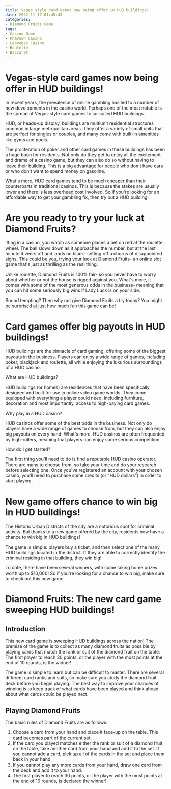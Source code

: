 ```yaml
---
title: Vegas style card games now being offer in HUD buildings!
date: 2022-11-17 01:45:43
categories:
- Diamond Fruits Game
tags:
- Casino Game
- Pharaoh Casino
- Leovegas Casino
- Roulette
- Baccarat
---
```



#  Vegas-style card games now being offer in HUD buildings!

In recent years, the prevalence of online gambling has led to a number of new developments in the casino world. Perhaps one of the most notable is the spread of Vegas-style card games to so-called HUD buildings.

HUD, or heads-up display, buildings are multiunit residential structures common in large metropolitan areas. They offer a variety of small units that are perfect for singles or couples, and many come with built-in amenities like gyms and pools.

The proliferation of poker and other card games in these buildings has been a huge boon for residents. Not only do they get to enjoy all the excitement and drama of a casino game, but they can also do so without having to leave their building. This is a big advantage for people who don't have cars or who don't want to spend money on gasoline.

What's more, HUD card games tend to be much cheaper than their counterparts in traditional casinos. This is because the stakes are usually lower and there is less overhead cost involved. So if you're looking for an affordable way to get your gambling fix, then try out a HUD building!

#  Are you ready to try your luck at Diamond Fruits?

itting in a casino, you watch as someone places a bet on red at the roulette wheel. The ball slows down as it approaches the number, but at the last minute it veers off and lands on black- setting off a chorus of disappointed sighs. This could be you, trying your luck at Diamond Fruits- an online slot game that's just as thrilling as the real thing.

Unlike roulette, Diamond Fruits is 100% fair- so you never have to worry about whether or not the house is rigged against you. What's more, it comes with some of the most generous odds in the business- meaning that you can hit some seriously big wins if Lady Luck is on your side.

Sound tempting? Then why not give Diamond Fruits a try today? You might be surprised at just how much fun this game can be!

#  Card games offer big payouts in HUD buildings!

HUD buildings are the pinnacle of card gaming, offering some of the biggest payouts in the business. Players can enjoy a wide range of games, including poker, blackjack and roulette, all while enjoying the luxurious surroundings of a HUD casino.

What are HUD buildings?

 HUD buildings (or homes) are residences that have been specifically designed and built for use in online video game worlds. They come equipped with everything a player could need, including furniture, decoration and most importantly, access to high-paying card games.

Why play in a HUD casino?

HUD casinos offer some of the best odds in the business. Not only do players have a wide range of games to choose from, but they can also enjoy big payouts on every hand. What's more, HUD casinos are often frequented by high-rollers, meaning that players can enjoy some serious competition.

How do I get started?

The first thing you'll need to do is find a reputable HUD casino operator. There are many to choose from, so take your time and do your research before selecting one. Once you've registered an account with your chosen casino, you'll need to purchase some credits (or "HUD dollars") in order to start playing.

#  New game offers chance to win big in HUD buildings!

The Historic Urban Districts of the city are a notorious spot for criminal activity. But thanks to a new game offered by the city, residents now have a chance to win big in HUD buildings!

The game is simple: players buy a ticket, and then select one of the many HUD buildings located in the district. If they are able to correctly identify the criminal residing in that building, they win big!

To date, there have been several winners, with some taking home prizes worth up to $10,000! So if you're looking for a chance to win big, make sure to check out this new game.

#  Diamond Fruits: The new card game sweeping HUD buildings!

## Introduction

This new card game is sweeping HUD buildings across the nation! The premise of the game is to collect as many diamond fruits as possible by playing cards that match the rank or suit of the diamond fruit on the table. The first player to reach 30 points, or the player with the most points at the end of 10 rounds, is the winner!

The game is simple to learn but can be difficult to master. There are several different card ranks and suits, so make sure you study the diamond fruit deck before you begin playing. The best way to improve your chances of winning is to keep track of what cards have been played and think ahead about what cards could be played next.

## Playing Diamond Fruits

The basic rules of Diamond Fruits are as follows:

1. Choose a card from your hand and place it face-up on the table. This card becomes part of the current set.
2. If the card you played matches either the rank or suit of a diamond fruit on the table, take another card from your hand and add it to the set. If you cannot add a card, pick up all of the cards in the set and place them back in your hand. 
3. If you cannot play any more cards from your hand, draw one card from the deck and add it to your hand. 
4. The first player to reach 30 points, or the player with the most points at the end of 10 rounds, is declared the winner!